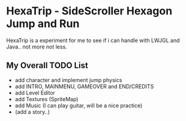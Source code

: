 HexaTrip - SideScroller Hexagon Jump and Run
============================================

HexaTrip is a experiment for me to see if i can handle with LWJGL and Java.. not more not less.

My Overall TODO List
--------------------
  - add character and implement jump physics
  - add INTRO, MAINMENU, GAMEOVER and END/CREDITS
  - add Level Editor
  - add Textures (SpriteMap)
  - add Music (I can play guitar, will be a nice practice)
  - (add a story..)
